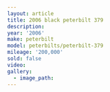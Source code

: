 ```yaml
---
layout: article
title: 2006 black peterbilt 379
description:
year: '2006'
make: peterbilt
model: peterbilts/peterbilt-379
mileage: '200,000'
sold: false
video:
gallery:
  - image_path:
---
```



